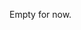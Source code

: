 Empty for now.
<!---
dsg-ccs/dsg-ccs is a ✨ special ✨ repository because its `README.md` (this file) appears on your GitHub profile.
You can click the Preview link to take a look at your changes.
--->
